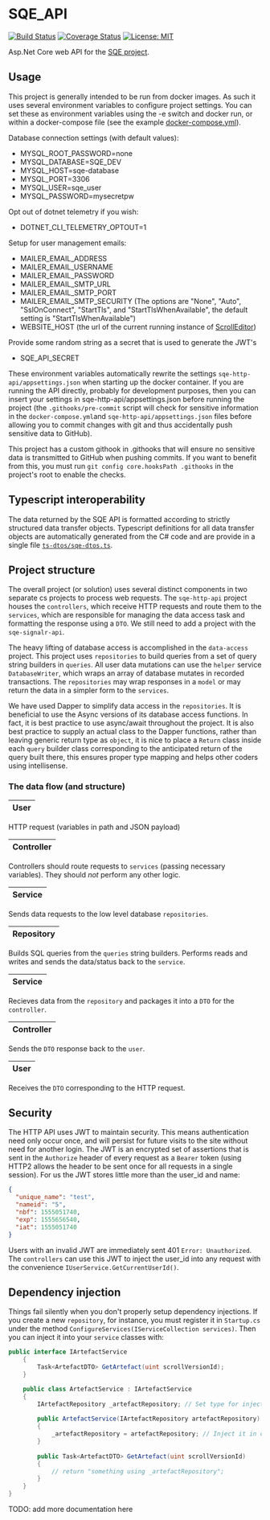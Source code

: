 # SQE_API

[![Build Status](https://travis-ci.org/Scripta-Qumranica-Electronica/SQE_API.svg?branch=development)](https://travis-ci.org/Scripta-Qumranica-Electronica/SQE_API)
[![Coverage Status](https://coveralls.io/repos/github/Scripta-Qumranica-Electronica/SQE_API/badge.svg?branch=development)](https://coveralls.io/github/Scripta-Qumranica-Electronica/SQE_API?branch=integration-tests)
[![License: MIT](https://img.shields.io/badge/License-MIT-blue.svg)](https://github.com/Scripta-Qumranica-Electronica/SQE_API/blob/master/LICENSE.txt)

Asp.Net Core web API for the [SQE project](https://www.qumranica.org/). 

## Usage

This project is generally intended to be run from docker images. As such it uses several environment variables to configure
project settings.  You can set these as environment variables using the -e switch and docker run, or within a docker-compose file (see the example [docker-compose.yml](https://github.com/Scripta-Qumranica-Electronica/SQE_API/blob/integration-tests/docker/deploy/docker-compose.yml)).

Database connection settings (with default values):

*   MYSQL_ROOT_PASSWORD=none
*   MYSQL_DATABASE=SQE_DEV
*   MYSQL_HOST=sqe-database
*   MYSQL_PORT=3306
*   MYSQL_USER=sqe_user
*   MYSQL_PASSWORD=mysecretpw

Opt out of dotnet telemetry if you wish:

*   DOTNET_CLI_TELEMETRY_OPTOUT=1

Setup for user management emails:

*   MAILER_EMAIL_ADDRESS
*   MAILER_EMAIL_USERNAME
*   MAILER_EMAIL_PASSWORD
*   MAILER_EMAIL_SMTP_URL
*   MAILER_EMAIL_SMTP_PORT
*   MAILER_EMAIL_SMTP_SECURITY (The options are "None", "Auto", "SslOnConnect", "StartTls", and "StartTlsWhenAvailable", the default setting is "StartTlsWhenAvailable")
*   WEBSITE_HOST (the url of the current running instance of [ScrollEditor](https://github.com/Scripta-Qumranica-Electronica/ScrollEditor))

Provide some random string as a secret that is used to generate the JWT's

*   SQE_API_SECRET

These environment variables automatically rewrite the settings `sqe-http-api/appsettings.json` when starting up the docker container.  If you are running the API directly, probably for development purposes, then you can insert your settings in sqe-http-api/appsettings.json before running the project (the `.githooks/pre-commit` script will check for sensitive information in the `docker-compose.yml`and `sqe-http-api/appsettings.json` files before allowing you to commit changes with git and thus accidentally push sensitive data to GitHub).

This project has a custom githook in .githooks that will ensure no sensitive data is transmitted to GitHub when pushing commits. If you want to benefit from this, you must run `git config core.hooksPath .githooks` in the project's root to enable the checks.

## Typescript interoperability

The data returned by the SQE API is formatted according to strictly structured data transfer objects. Typescript definitions for all data transfer objects are automatically generated from the C# code and are provide in a single file [`ts-dtos/sqe-dtos.ts`](./ts-dtos/sqe-dtos.ts).

## Project structure

The overall project (or solution) uses several distinct components in two separate cs projects to process web requests.  The `sqe-http-api` project houses the `controllers`, which receive HTTP requests and route them to the `services`, which are responsible for managing the data access task and formatting the response using a `DTO`.  We still need to add a project with the `sqe-signalr-api`.

The heavy lifting of database access is accomplished in the `data-access` project.  This project uses `repositories` to build queries from a set of query string builders in `queries`.  All user data mutations can use the `helper` service `DatabaseWriter`, which wraps an array of database mutates in recorded transactions.  The `repositories` may wrap responses in a `model` or may return the data in a simpler form to the `services`.

We have used Dapper to simplify data access in the `repositories`.  It is beneficial to use the Async versions of its database access functions.  In fact, it is best practice to use async/await throughout the project.  It is also best practice to supply an actual class to the Dapper functions, rather than leaving generic return type as `object`, it is nice to place a `Return` class inside each `query` builder class corresponding to the anticipated return of the query built there, this ensures proper type mapping and helps other coders using intellisense.

### The data flow (and structure)

|User|
|----|
HTTP request (variables in path and JSON payload)

|Controller|
|----|
Controllers should route requests to `services` (passing necessary variables).  They should _not_ perform any other logic.

|Service|
|----|
Sends data requests to the low level database `repositories`.

|Repository|
|----|
Builds SQL queries from the `queries` string builders. Performs reads and writes and sends the data/status back to the `service`.

|Service|
|----|
Recieves data from the `repository` and packages it into a `DTO` for the `controller`.

|Controller|
|----|
Sends the `DTO` response back to the `user`.

|User|
|----|
Receives the `DTO` corresponding to the HTTP request.

## Security

The HTTP API uses JWT to maintain security.  This means authentication need only occur once, and will persist for future visits to the site without need for another login.  The JWT is an encrypted set of assertions that is sent in the `Authorize` header of every request as a `Bearer` token (using HTTP2 allows the header to be sent once for all requests in a single session).  For us the JWT stores little more than the user_id and name:

```JSON
{
  "unique_name": "test",
  "nameid": "5",
  "nbf": 1555051740,
  "exp": 1555656540,
  "iat": 1555051740
}
```
Users with an invalid JWT are immediately sent 401 `Error: Unauthorized`.  The `controllers` can use this JWT to inject the user_id into any request with the convenience `IUserService.GetCurrentUserId()`.

## Dependency injection

Things fail silently when you don't properly setup dependency injections.  If you create a new `repository`, for instance, you must register it in `Startup.cs` under the method `ConfigureServices(IServiceCollection services)`.  Then you can inject it into your `service` classes with:

```C#
public interface IArtefactService
    {
        Task<ArtefactDTO> GetArtefact(uint scrollVersionId);
    }

    public class ArtefactService : IArtefactService
    {
		IArtefactRepository _artefactRepository; // Set type for injected dependency
		
		public ArtefactService(IArtefactRepository artefactRepository)
		{
		    _artefactRepository = artefactRepository; // Inject it in class constructor
		}
		
		public Task<ArtefactDTO> GetArtefact(uint scrollVersionId)
		{
			// return "something using _artefactRepository";
		}
	}
}
```


TODO: add more documentation here